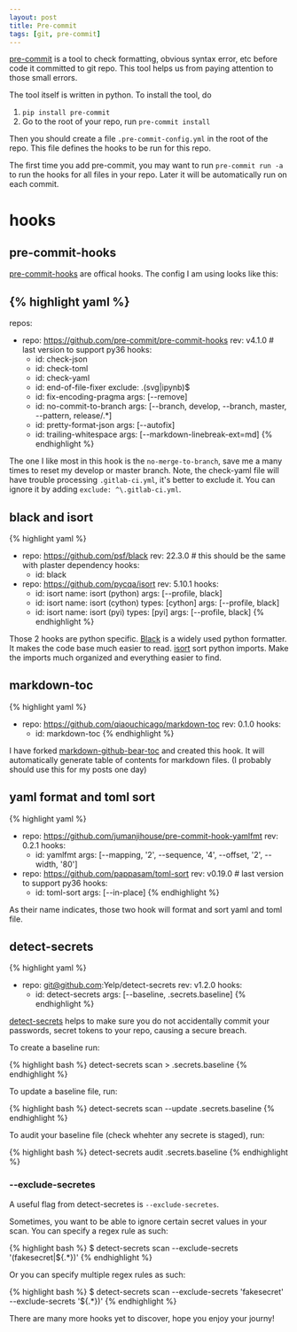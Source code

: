 ```yaml
---
layout: post
title: Pre-commit
tags: [git, pre-commit]
---
```


[pre-commit](https://pre-commit.com/) is a tool to check formatting, obvious syntax error, etc before code it committed to git repo. This tool helps us from paying attention to those small errors. <!--break--> 

The tool itself is written in python. To install the tool, do
1. `pip install pre-commit`
2. Go to the root of your repo, run `pre-commit install`

Then you should create a file `.pre-commit-config.yml` in the root of the repo. This file defines the hooks to be run for this repo. 

The first time you add pre-commit, you may want to run `pre-commit run -a` to run the hooks for all files in your repo. Later it will be automatically run on each commit. 

# hooks

## pre-commit-hooks

[pre-commit-hooks](https://github.com/pre-commit/pre-commit-hooks) are offical hooks. The config I am using looks like this:

{% highlight yaml %}
---
repos:
  - repo: https://github.com/pre-commit/pre-commit-hooks
    rev: v4.1.0 # last version to support py36
    hooks:
      - id: check-json
      - id: check-toml
      - id: check-yaml
      - id: end-of-file-fixer
        exclude: .(svg|ipynb)$
      - id: fix-encoding-pragma
        args: [--remove]
      - id: no-commit-to-branch
        args: [--branch, develop, --branch, master, --pattern, release/.*]
      - id: pretty-format-json
        args: [--autofix]
      - id: trailing-whitespace
        args: [--markdown-linebreak-ext=md]
{% endhighlight %}

The one I like most in this hook is the `no-merge-to-branch`, save me a many times to reset my develop or master branch. Note, the check-yaml file will have trouble processing `.gitlab-ci.yml`, it's better to exclude it. You can ignore it by adding `exclude: ^\.gitlab-ci.yml`.


## black and isort

{% highlight yaml %}
  - repo: https://github.com/psf/black
    rev: 22.3.0       # this should be the same with plaster dependency
    hooks:
      - id: black
  - repo: https://github.com/pycqa/isort
    rev: 5.10.1
    hooks:
      - id: isort
        name: isort (python)
        args: [--profile, black]
      - id: isort
        name: isort (cython)
        types: [cython]
        args: [--profile, black]
      - id: isort
        name: isort (pyi)
        types: [pyi]
        args: [--profile, black]
{% endhighlight %}

Those 2 hooks are python specific. [Black](https://github.com/psf/black) is a widely used python formatter. It makes the code base much easier to read. 
[isort](https://pycqa.github.io/isort/) sort python imports. Make the imports much organized and everything easier to find. 


## markdown-toc

{% highlight yaml %}
  - repo: https://github.com/qiaouchicago/markdown-toc
    rev: 0.1.0
    hooks:
      - id: markdown-toc
{% endhighlight %}

I have forked [markdown-github-bear-toc](https://github.com/alexander-lee/markdown-github-bear-toc) and created this hook. It will automatically generate table of contents for markdown files. (I probably should use this for my posts one day)


## yaml format and toml sort
{% highlight yaml %}
  - repo: https://github.com/jumanjihouse/pre-commit-hook-yamlfmt
    rev: 0.2.1
    hooks:
      - id: yamlfmt
        args: [--mapping, '2', --sequence, '4', --offset, '2', --width, '80']
  - repo: https://github.com/pappasam/toml-sort
    rev: v0.19.0 # last version to support py36
    hooks:
      - id: toml-sort
        args: [--in-place]
{% endhighlight %}

As their name indicates, those two hook will format and sort yaml and toml file. 


## detect-secrets
{% highlight yaml %}
  - repo: git@github.com:Yelp/detect-secrets
    rev: v1.2.0
    hooks:
      - id: detect-secrets
        args: [--baseline, .secrets.baseline]
{% endhighlight %}

[detect-secrets](https://github.com/Yelp/detect-secrets) helps to make sure you do not accidentally commit your passwords, secret tokens to your repo, causing a secure breach. 

To create a baseline run:

{% highlight bash %}
detect-secrets scan > .secrets.baseline
{% endhighlight %}

To update a baseline file, run:

{% highlight bash %}
detect-secrets scan --update .secrets.baseline
{% endhighlight %}

To audit your baseline file (check whehter any secrete is staged), run: 

{% highlight bash %}
detect-secrets audit .secrets.baseline
{% endhighlight %}

### --exclude-secretes

A useful flag from detect-secretes is `--exclude-secretes`.

Sometimes, you want to be able to ignore certain secret values in your scan. You can specify a regex rule as such:

{% highlight bash %}
$ detect-secrets scan --exclude-secrets '(fakesecret|\${.*})'
{% endhighlight %}

Or you can specify multiple regex rules as such:

{% highlight bash %}
$ detect-secrets scan --exclude-secrets 'fakesecret' --exclude-secrets '\${.*})'
{% endhighlight %}

There are many more hooks yet to discover, hope you enjoy your journy!


